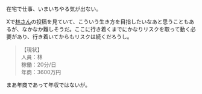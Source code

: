 在宅で仕事、いまいちやる気が出ない。

Xで[林さん](https://x.com/hayashiwithcats)の投稿を見ていて、こういう生き方を目指したいなあと思うこともあるが、なかなか難しそうだ。ここに行き着くまでにかなりリスクを取って動く必要があり、行き着いてからもリスクは続くだろうし。

> 【現状】 \
> 人員：林 \
> 稼働：20分/日 \
> 年商：3600万円

まあ年商であって年収ではないが。
